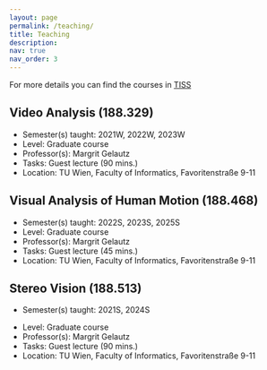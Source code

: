 ```yaml
---
layout: page
permalink: /teaching/
title: Teaching
description: 
nav: true
nav_order: 3
---
```

For more details you can find the courses in [TISS](https://tiss.tuwien.ac.at/)

## Video Analysis (188.329) ##
- Semester(s) taught: 2021W, 2022W, 2023W
- Level: Graduate course
- Professor(s): Margrit Gelautz
- Tasks: Guest lecture (90 mins.)
- Location: TU Wien, Faculty of Informatics, Favoritenstraße 9-11

## Visual Analysis of Human Motion (188.468) ##
- Semester(s) taught: 2022S, 2023S, 2025S
- Level: Graduate course
- Professor(s): Margrit Gelautz
- Tasks: Guest lecture (45 mins.)
- Location: TU Wien, Faculty of Informatics, Favoritenstraße 9-11

## Stereo Vision (188.513) ##
- Semester(s) taught: 2021S, 2024S
<!--  
  <a href="https://github.com/akriegler/akriegler.github.io/blob/master/assets/pdf/StereoVision_SS24_Gastvortrag_TUWEL.pdf" target="_blank">
    <button style="padding:10px 20px; background-color:#4CAF50; color:white; border:none; border-radius:5px; cursor:pointer;">
    2021S
    </button>
    </a>
-->
- Level: Graduate course
- Professor(s): Margrit Gelautz
- Tasks: Guest lecture (90 mins.)
- Location: TU Wien, Faculty of Informatics, Favoritenstraße 9-11